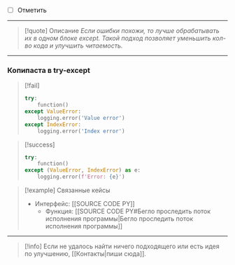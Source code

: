 - [ ] Отметить
***

>[!quote] Описание
_Если ошибки похожи, то лучше обрабатывать их в одном блоке except.
Такой подход позволяет уменьшить кол-во кода и улучшить читаемость._

***
### Копипаста в try-except

> [!fail]
> ```python
> try:
>     function()
> except ValueError:
>     logging.error('Value error')
> except IndexError:
>     logging.error('Index error')
> ```

> [!success]
> ```python
> try:
>     function()
> except (ValueError, IndexError) as e:
>     logging.error(f'Error: {e}')
> ```

> [!example] Связанные кейсы
>- Интерфейс: [[SOURCE CODE PY]]
>	- Функция: [[SOURCE CODE PY#Бегло проследить поток исполнения программы|Бегло проследить поток исполнения программы]]

***

> [!info]
> Если не удалось найти ничего подходящего или есть идея по улучшению, [[Контакты|пиши сюда]].
